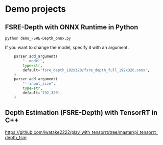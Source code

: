 # Demo projects

## FSRE-Depth with ONNX Runtime in Python
```
python demo_FSRE-Depth_onnx.py
```

If you want to change the model, specify it with an argument.
```python
    parser.add_argument(
        "--model",
        type=str,
        default='fsre_depth_192x320/fsre_depth_full_192x320.onnx',
    )
    parser.add_argument(
        "--input_size",
        type=str,
        default='192,320',
    )
```


## Depth Estimation (FSRE-Depth) with TensorRT in C++
https://github.com/iwatake2222/play_with_tensorrt/tree/master/pj_tensorrt_depth_fsre

